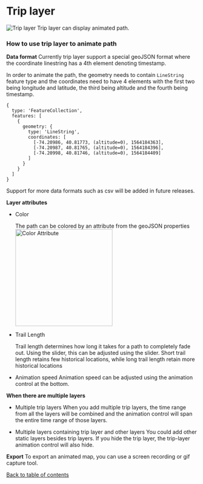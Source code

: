 # Trip layer

![Trip layer](https://d1a3f4spazzrp4.cloudfront.net/kepler.gl/documentation/k-trip.gif 'Grid layer')
Trip layer can display animated path.

### How to use trip layer to animate path

**Data format**
Currently trip layer support a special geoJSON format where the coordinate linestring has a 4th element denoting timestamp.

In order to animate the path, the geometry needs to contain `LineString` feature type and the coordinates need to have 4 elements with the first two being longitude and latitude, the third being altitude and the fourth being timestamp.

```
{
  type: 'FeatureCollection',
  features: [
    {
      geometry: {
        type: 'LineString',
        coordinates: [
          [-74.20986, 40.81773, (altitude=0), 1564184363],
          [-74.20987, 40.81765, (altitude=0), 1564184396],
          [-74.20998, 40.81746, (altitude=0), 1564184409]
        ]
      }
    }
  ]
}
```

Support for more data formats such as csv will be added in future releases.

**Layer attributes**

- Color

  The path can be colored by an attribute from the geoJSON properties
  <img src="https://d1a3f4spazzrp4.cloudfront.net/kepler.gl/documentation/k-trip-attribute-colors.png" width="256" title="Color Attribute">

* Trail Length

  Trail length determines how long it takes for a path to completely fade out. Using the slider, this can be adjusted using the slider. Short trail length retains few historical locations, while long trail length retain more historical locations

* Animation speed
  Animation speed can be adjusted using the animation control at the bottom.

**When there are multiple layers**

- Multiple trip layers
  When you add multiple trip layers, the time range from all the layers will be combined and the animation control will span the entire time range of those layers.

- Multiple layers containing trip layer and other layers
  You could add other static layers besides trip layers. If you hide the trip layer, the trip-layer animation control will also hide.

**Export**
To export an animated map, you can use a screen recording or gif capture tool.

[Back to table of contents](../a-introduction.md)
